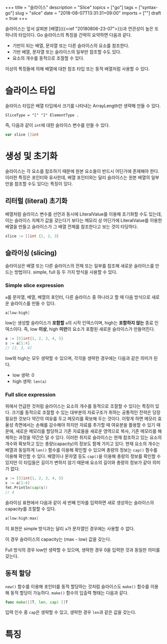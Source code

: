 +++
title = "슬라이스"
description = "Slice"
topics = ["go"]
tags = ["syntax-go"]
slug = "slice"
date = "2018-08-07T13:31:31+09:00"
imports = [""]
draft = true
+++

슬라이스는 앞서 살펴본 [배열]({{<ref "20180806-23-07">}})과 연관성이 높은 또 하나의 타입이다. Go 슬라이스의 특징을 간략히 요약하면 다음과 같다.

- 기반이 되는 배열, 문자열 또는 다른 슬라이스의 요소를 참조한다.
- 기반 배열, 문자열 또는 슬라이스의 일부만 참조할 수도 있다.
- 요소의 개수를 동적으로 조절할 수 있다.

이상의 특징들에 의해 배열에 대한 참조 타입 또는 동적 배열처럼 사용할 수 있다.

# 슬라이스 타입

슬라이스 타입은 배열 타입에서 크기를 나타내는 ArrayLength만 생략해 만들 수 있다.

```
SliceType = "[" "]" ElementType .
```

즉, 다음과 같이 `int`에 대한 슬라이스 변수를 만들 수 있다.

```go
var slice []int
```

# 생성 및 초기화

슬라이스는 각 요소를 참조하기 때문에 원본 요소들이 반드시 어딘가에 존재해야 한다. 이러한 특징은 포인터와 유사한데, 배열 포인터와는 달리 슬라이스는 원본 배열의 일부만을 참조할 수도 있다는 특징이 있다.

## 리터럴 (literal) 초기화

배열처럼 슬라이스 변수를 선언과 동시에 LiteralValue를 이용해 초기화할 수도 있는데, 이는 슬라이스 자체가 값을 갖는다기 보다는 메모리 상 어딘가에 LiteralValue를 이용한 배열을 만들고 슬라이스가 그 배열 전체를 참조한다고 보는 것이 타당하다.

```go
slice := []int {1, 2, 3}
```

## 슬라이싱 (slicing)

슬라이싱은 배열 또는 다른 슬라이스의 전체 또는 일부를 참조해 새로운 슬라이스를 만드는 방법이다. simple, full 등 두 가지 방식을 사용할 수 있다.

### Simple slice expression

`a`를 문자열, 배열, 배열의 포인터, 다른 슬라이스 중 하나라고 할 때 다음 방식으로 새로운 슬라이스를 만들 수 있다.

```go
a[low:high]
```

low는 생성할 슬라이스가 **포함할** `a`의 시작 인덱스이며, high는 **포함하지 않는** 종료 인덱스이다. 즉, low **이상**, high **미만**의 요소가 포함된 새로운 슬라이스가 만들어진다.

```go
a := [5]int{1, 2, 3, 4, 5}
s := a[1:4]
// [2, 3, 4]
```

low와 high는 모두 생략할 수 있으며, 각각을 생략한 경우에는 다음과 같은 의미가 된다.

- low 생략: 0
- high 생략: `len(a)`

### Full slice expression

위에서 언급한 것처럼 슬라이스는 요소의 개수를 동적으로 조절할 수 있다는 특징이 있다. 크기를 동적으로 조절할 수 있는 대부분의 자료구조가 취하는 공통적인 전략은 당장 필요한 것보다 약간의 여유를 두고 메모리를 확보해 두는 것이다. 이렇게 하면 메모리 효율성 측면에서는 손해를 감수해야 하지만 자료를 추가할 때 여유분을 활용할 수 있기 때문에, 새로운 메모리를 할당하고 기존 자료들을 새로운 영역으로 복사, 기존 메모리를 해제하는 과정을 약간은 덜 수 있다. 이러한 취지로 슬라이스는 현재 참조하고 있는 요소의 개수와 확보하고 있는 총량(capacity)의 정보도 함께 가지고 있다. 현재 요소의 개수는 배열과 동일하게 `len()` 함수를 이용해 확인할 수 있으며 총량의 정보는 `cap()` 함수를 이용해 확인할 수 있다. 배열이나 문자열 등도 `cap()`을 이용해 총량의 정보를 확인할 수 있지만 이 타입들은 길이가 변하지 않기 때문에 요소의 길이와 총량의 정보가 같아 의미가 없다.

```go
a := [5]int{1, 2, 3, 4, 5}
s := a[1:4]
fmt.Println(cap(s))
// 4
```

슬라이싱 표현에서 다음과 같이 세 번째 인자를 입력하면 새로 생성하는 슬라이스의 capacity를 조절할 수 있다.

```go
a[low:high:max]
```

이 표현은 simple 방식과는 달리 `a`가 문자열인 경우에는 사용할 수 없다.

이 경우 슬라이스의 capacity는 (max - low) 값을 갖는다.

Full 방식의 경우 low만 생략할 수 있으며, 생략한 경우 0을 입력한 것과 동일한 의미를 갖는다.

## 동적 할당

`new()` 함수를 이용해 포인터를 동적 할당하는 것처럼 슬라이스도 `make()` 함수를 이용해 동적 할당이 가능하다. `make()` 함수의 입출력 형태는 다음과 같다.

```go
func make([]T, len, cap) []T
```

입력 인수 중 `cap`은 생략할 수 있고, 생략한 경우 `len`과 같은 값을 갖는다.



# 특징

